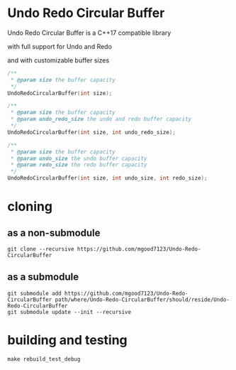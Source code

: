 # Undo Redo Circular Buffer

Undo Redo Circular Buffer is a C++17 compatible library

with full support for Undo and Redo

and with customizable buffer sizes

```C++
/**
 * @param size the buffer capacity
 */
UndoRedoCircularBuffer(int size);

/**
 * @param size the buffer capacity
 * @param undo_redo_size the undo and redo buffer capacity
 */
UndoRedoCircularBuffer(int size, int undo_redo_size);

/**
 * @param size the buffer capacity
 * @param undo_size the undo buffer capacity
 * @param redo_size the redo buffer capacity
 */
UndoRedoCircularBuffer(int size, int undo_size, int redo_size);
```

# cloning

## as a non-submodule

```shell script
git clone --recursive https://github.com/mgood7123/Undo-Redo-CircularBuffer
```

## as a submodule

```shell script
git submodule add https://github.com/mgood7123/Undo-Redo-CircularBuffer path/where/Undo-Redo-CircularBuffer/should/reside/Undo-Redo-CircularBuffer
git submodule update --init --recursive
```

# building and testing

```shell script
make rebuild_test_debug
```